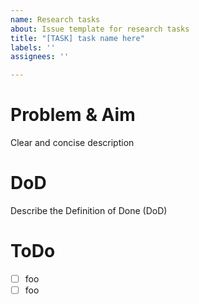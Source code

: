 ```yaml
---
name: Research tasks
about: Issue template for research tasks
title: "[TASK] task name here"
labels: ''
assignees: ''

---
```


# Problem & Aim
Clear and concise description

# DoD
Describe the Definition of Done (DoD)

# ToDo
- [ ] foo
- [ ] foo
